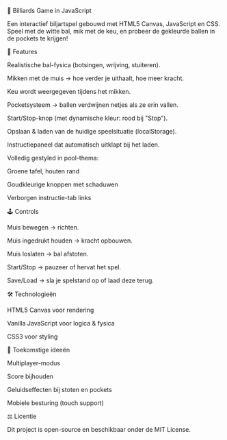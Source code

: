 🎱 Billiards Game in JavaScript

Een interactief biljartspel gebouwd met HTML5 Canvas, JavaScript en CSS.
Speel met de witte bal, mik met de keu, en probeer de gekleurde ballen in de pockets te krijgen!

🚀 Features

Realistische bal-fysica (botsingen, wrijving, stuiteren).

Mikken met de muis → hoe verder je uithaalt, hoe meer kracht.

Keu wordt weergegeven tijdens het mikken.

Pocketsysteem → ballen verdwijnen netjes als ze erin vallen.

Start/Stop-knop (met dynamische kleur: rood bij "Stop").

Opslaan & laden van de huidige speelsituatie (localStorage).

Instructiepaneel dat automatisch uitklapt bij het laden.

Volledig gestyled in pool-thema:

Groene tafel, houten rand

Goudkleurige knoppen met schaduwen

Verborgen instructie-tab links

🕹️ Controls

Muis bewegen → richten.

Muis ingedrukt houden → kracht opbouwen.

Muis loslaten → bal afstoten.

Start/Stop → pauzeer of hervat het spel.

Save/Load → sla je spelstand op of laad deze terug.

🛠️ Technologieën

HTML5 Canvas voor rendering

Vanilla JavaScript voor logica & fysica

CSS3 voor styling

🔮 Toekomstige ideeën

Multiplayer-modus

Score bijhouden

Geluidseffecten bij stoten en pockets

Mobiele besturing (touch support)

⚖️ Licentie

Dit project is open-source en beschikbaar onder de MIT License.

